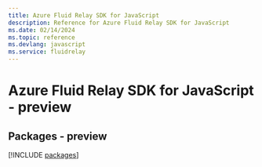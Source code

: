 ```yaml
---
title: Azure Fluid Relay SDK for JavaScript
description: Reference for Azure Fluid Relay SDK for JavaScript
ms.date: 02/14/2024
ms.topic: reference
ms.devlang: javascript
ms.service: fluidrelay
---
```

# Azure Fluid Relay SDK for JavaScript - preview
## Packages - preview
[!INCLUDE [packages](fluid-relay-index.md)]
